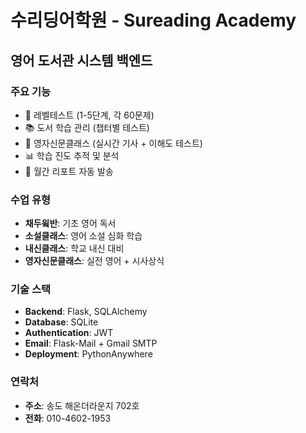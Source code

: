 # 수리딩어학원 - Sureading Academy

## 영어 도서관 시스템 백엔드

### 주요 기능
- 🎯 레벨테스트 (1-5단계, 각 60문제)
- 📚 도서 학습 관리 (챕터별 테스트)
- 📰 영자신문클래스 (실시간 기사 + 이해도 테스트)
- 📊 학습 진도 추적 및 분석
- 📧 월간 리포트 자동 발송

### 수업 유형
- **채두윜반**: 기초 영어 독서
- **소설클래스**: 영어 소설 심화 학습
- **내신클래스**: 학교 내신 대비
- **영자신문클래스**: 실전 영어 + 시사상식

### 기술 스택
- **Backend**: Flask, SQLAlchemy
- **Database**: SQLite
- **Authentication**: JWT
- **Email**: Flask-Mail + Gmail SMTP
- **Deployment**: PythonAnywhere

### 연락처
- **주소**: 송도 해온더라운지 702호
- **전화**: 010-4602-1953
